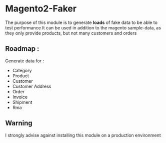 # Magento2-Faker

The purpose of this module is to generate **loads** of fake data to be able to test performance
It can be used in addition to the magento sample-data, as they only provide products, but not many customers and orders

## Roadmap :

Generate data for :
* Category
* Product
* Customer
* Customer Address
* Order
* Invoice
* Shipment
* Rma


## Warning
I strongly advise against installing this module on a production environment